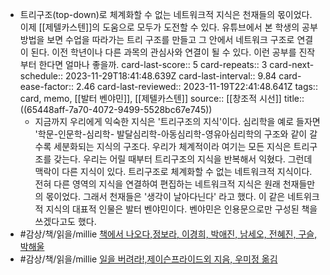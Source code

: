 - 트리구조(top-down)로 체계화할 수 없는 네트워크적 지식은 천재들의 몫이었다. 이제 [[제텔카스텐]]의 도움으로 모두가 도전할 수 있다. 유튜브에서 본 학생의 공부 방법을 보면 수업을 따라가는 트리 구조를 만들고 그 안에서 네트워크 구조로 연결이 된다. 이전 학년이나 다른 과목의 관심사와 연결이 될 수 있다. 이런 공부를 진작부터 한다면 얼마나 좋을까.
  card-last-score:: 5
  card-repeats:: 3
  card-next-schedule:: 2023-11-29T18:41:48.639Z
  card-last-interval:: 9.84
  card-ease-factor:: 2.46
  card-last-reviewed:: 2023-11-19T22:41:48.641Z
  tags:: card, memo, [[발터 벤야민]], [[제텔카스텐]]
  source:: [[창조적 시선]]
  title:: ((65448aff-7a70-4072-9499-5528bc67e745))
	- 지금까지 우리에게 익숙한 지식은 '트리구조의 지식'이다. 심리학을 예로 들자면 '학문-인문학-심리학- 발달심리학-아동심리학-영유아심리학의 구조와 같이 갈수록 세분화되는 지식의 구조다. 우리가 체계적이라 여기는 모든 지식은 트리구조를 갖는다. 우리는 어릴 때부터 트리구조의 지식을 반복해서 익혔다. 그런데 맥락이 다른 지식이 있다. 트리구조로 체계화할 수 없는 네트워크적 지식이다. 전혀 다른 영역의 지식을 연결하여 편집하는 네트워크적 지식은 원래 천재들만의 몫이었다. 그래서 천재들은 '생각이 날아다닌다' 라고 했다. 이 같은 네트위크적 지식의 대표적 인물은 발터 벤야민이다. 벤야민은 인용문으로만 구성된 책을 쓰겠다고도 했다.
- #감상/책/읽을/millie [책에서 나오다,정보라, 이경희, 박애진, 남세오, 전혜진, 구슬, 박해울](https://www.millie.co.kr/v3/bookDetail/179621171)
- #감상/책/읽을/millie [일을 버려라!,제이슨프라이드외 지음, 우미정 옮김](https://www.millie.co.kr/v3/bookDetail/179463897)
